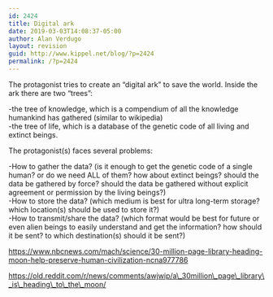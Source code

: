 ```yaml
---
id: 2424
title: Digital ark
date: 2019-03-03T14:08:37-05:00
author: Alan Verdugo
layout: revision
guid: http://www.kippel.net/blog/?p=2424
permalink: /?p=2424
---
```

The protagonist tries to create an &#8220;digital ark&#8221; to save the world. Inside the ark there are two &#8220;trees&#8221;:

-the tree of knowledge, which is a compendium of all the knowledge humankind has gathered (similar to wikipedia)  
-the tree of life, which is a database of the genetic code of all living and extinct beings.

The protagonist(s) faces several problems:

-How to gather the data? (is it enough to get the genetic code of a single human? or do we need ALL of them? how about extinct beings? should the data be gathered by force? should the data be gathered without explicit agreement or permission by the living beings?)  
-How to store the data? (which medium is best for ultra long-term storage? which location(s) should be used to store it?)  
-How to transmit/share the data? (which format would be best for future or even alien beings to easily understand and get the information? how should it be sent? to which destination(s) should it be sent?)

https://www.nbcnews.com/mach/science/30-million-page-library-heading-moon-help-preserve-human-civilization-ncna977786

https://old.reddit.com/r/news/comments/awjwip/a\_30million\_page\_library\_is\_heading\_to\_the\_moon/
